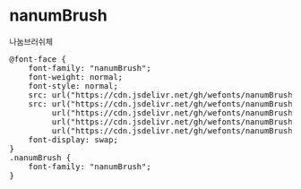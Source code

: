 # nanumBrush
나눔브러쉬체

<pre>
@font-face {
    font-family: "nanumBrush";
    font-weight: normal;
    font-style: normal;
    src: url("https://cdn.jsdelivr.net/gh/wefonts/nanumBrush/nanumBrush.eot");
    src: url("https://cdn.jsdelivr.net/gh/wefonts/nanumBrush/nanumBrush.eot?#iefix") format("embedded-opentype"),
         url("https://cdn.jsdelivr.net/gh/wefonts/nanumBrush/nanumBrush.woff2") format("woff2"),
         url("https://cdn.jsdelivr.net/gh/wefonts/nanumBrush/nanumBrush.woff") format("woff"),
         url("https://cdn.jsdelivr.net/gh/wefonts/nanumBrush/nanumBrush.ttf") format("truetype");
    font-display: swap;
}
.nanumBrush {
    font-family: "nanumBrush";
}
</pre>
